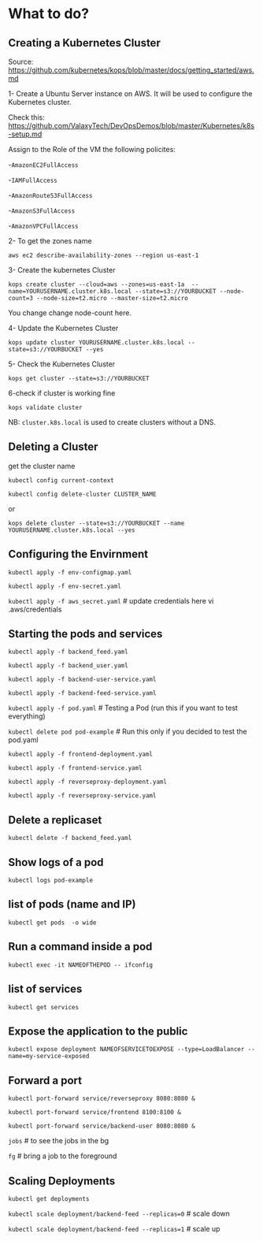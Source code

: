 # What to do?

## Creating a Kubernetes Cluster

Source: https://github.com/kubernetes/kops/blob/master/docs/getting_started/aws.md

1- Create a Ubuntu Server instance on AWS. It will be used to configure the Kubernetes cluster.

Check this: https://github.com/ValaxyTech/DevOpsDemos/blob/master/Kubernetes/k8s-setup.md

Assign to the Role of the VM the following policites:

-`AmazonEC2FullAccess`

-`IAMFullAccess`

-`AmazonRoute53FullAccess`

-`AmazonS3FullAccess`

-`AmazonVPCFullAccess`

2- To get the zones name

`aws ec2 describe-availability-zones --region us-east-1`

3- Create the kubernetes Cluster

`kops create cluster --cloud=aws --zones=us-east-1a  --name=YOURUSERNAME.cluster.k8s.local --state=s3://YOURBUCKET --node-count=3 --node-size=t2.micro --master-size=t2.micro`

You change change node-count here.

4- Update the Kubernetes Cluster

`kops update cluster YOURUSERNAME.cluster.k8s.local --state=s3://YOURBUCKET --yes`

5- Check the Kubernetes Cluster

`kops get cluster --state=s3://YOURBUCKET`

6-check if cluster is working fine

`kops validate cluster`

NB: `cluster.k8s.local` is used to create clusters without a DNS.

## Deleting a Cluster

get the cluster name

`kubectl config current-context`

`kubectl config delete-cluster CLUSTER_NAME`

or

`kops delete cluster --state=s3://YOURBUCKET --name YOURUSERNAME.cluster.k8s.local --yes`

## Configuring the Envirnment

`kubectl apply -f env-configmap.yaml`

`kubectl apply -f env-secret.yaml`

`kubectl apply -f aws_secret.yaml`			# update credentials here vi .aws/credentials

## Starting the pods and services

`kubectl apply -f backend_feed.yaml`

`kubectl apply -f backend_user.yaml`

`kubectl apply -f backend-user-service.yaml`

`kubectl apply -f backend-feed-service.yaml`

`kubectl apply -f pod.yaml`						# Testing a Pod (run this if you want to test everything) 

`kubectl delete pod pod-example`					# Run this only if you decided to test the pod.yaml

`kubectl apply -f frontend-deployment.yaml`

`kubectl apply -f frontend-service.yaml`

`kubectl apply -f reverseproxy-deployment.yaml`

`kubectl apply -f reverseproxy-service.yaml`

## Delete a replicaset

`kubectl delete -f backend_feed.yaml`

## Show logs of a pod

`kubectl logs pod-example`


## list of pods (name and IP)

`kubectl get pods  -o wide`

## Run a command inside a pod

`kubectl exec -it NAMEOFTHEPOD -- ifconfig`

## list of services

`kubectl get services`

## Expose the application to the public

`kubectl expose deployment NAMEOFSERVICETOEXPOSE --type=LoadBalancer --name=my-service-exposed`

## Forward a port

`kubectl port-forward service/reverseproxy 8080:8080 &`

`kubectl port-forward service/frontend 8100:8100 &`

`kubectl port-forward service/backend-user 8080:8080 &`

`jobs` # to see the jobs in the bg

`fg` # bring a job to the foreground

## Scaling Deployments

`kubectl get deployments`

`kubectl scale deployment/backend-feed --replicas=0` # scale down

`kubectl scale deployment/backend-feed --replicas=1` # scale up

